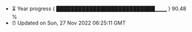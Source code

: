 - ⏳ Year progress { ███████████████████████████▁▁▁ } 90.48 %
- ⏰ Updated on Sun, 27 Nov 2022 06:25:11 GMT

